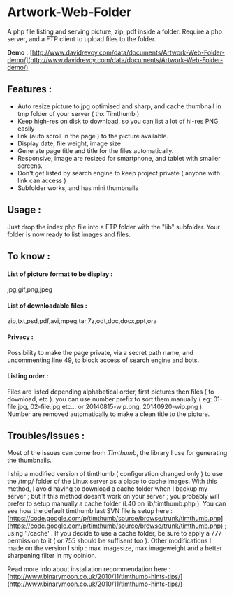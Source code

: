 Artwork-Web-Folder
==================

A php file listing and serving picture, zip, pdf inside a folder. Require a php server, and a FTP client to upload files to the folder.

**Demo** : [http://www.davidrevoy.com/data/documents/Artwork-Web-Folder-demo/](http://www.davidrevoy.com/data/documents/Artwork-Web-Folder-demo/)

## Features :

* Auto resize picture to jpg optimised and sharp, and cache thumbnail in tmp folder of your server ( thx Timthumb )
* Keep high-res on disk to download, so you can list a lot of hi-res PNG easily
* link (auto scroll in the page ) to the picture available.
* Display date, file weight, image size
* Generate page title and title for the files automatically.
* Responsive, image are resized for smartphone, and tablet with smaller screens. 
* Don't get listed by search engine to keep project private ( anyone with link can access )
* Subfolder works, and has mini thumbnails

## Usage :

Just drop the index.php file into a FTP folder with the "lib" subfolder.
Your folder is now ready to list images and files. 

## To know :

#### List of picture format to be display :

jpg,gif,png,jpeg
 
#### List of downloadable files : 

zip,txt,psd,pdf,avi,mpeg,tar,7z,odt,doc,docx,ppt,ora

#### Privacy :

Possibility to make the page private, via a secret path name, and uncommenting line 49, to block access of search engine and bots. 

#### Listing order :

Files are listed depending alphabetical order, first pictures then files ( to download, etc ). you can use number prefix to sort them manually ( eg: 01-file.jpg, 02-file.jpg etc... or 20140815-wip.png, 20140920-wip.png ). Number are removed automatically to make a clean title to the picture. 

## Troubles/Issues :

Most of the issues can come from *Timthumb*, the library I use for generating the thumbnails.

I ship a modified version of timthumb ( configuration changed only ) to use the /tmp/ folder of the Linux server as a place to cache images. With this method, I avoid having to download a cache folder when I backup my server ; but If this method doesn't work on your server ; you probably will prefer to setup manually a cache folder (l.40 on lib/timthumb.php ). You can see how the default timthumb last SVN file is setup here : [https://code.google.com/p/timthumb/source/browse/trunk/timthumb.php](https://code.google.com/p/timthumb/source/browse/trunk/timthumb.php) ; using './cache' . If you decide to use a cache folder, be sure to apply a 777 permission to it ( or 755 should be suffisent too ). Other modifications I made on the version I ship : max imagesize, max imageweight and a better sharpening filter in my opinion.

Read more info about installation recommendation here : [http://www.binarymoon.co.uk/2010/11/timthumb-hints-tips/](http://www.binarymoon.co.uk/2010/11/timthumb-hints-tips/)

